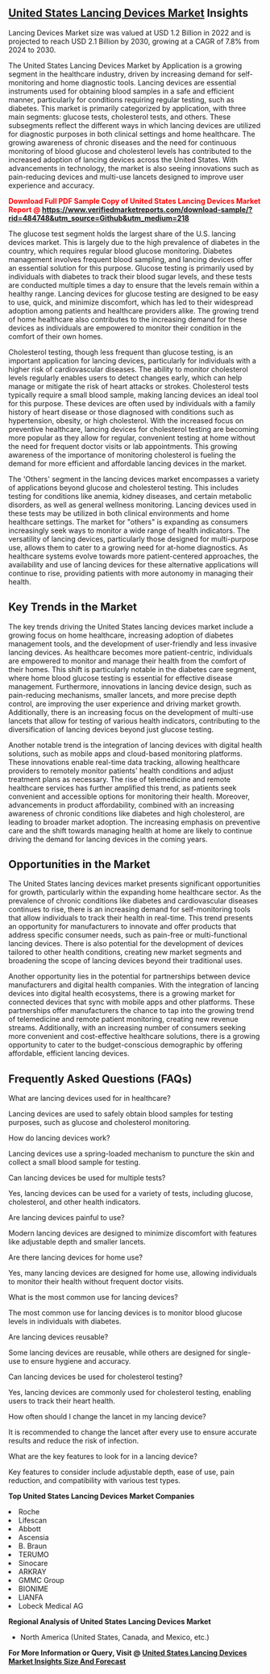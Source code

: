 <h2><a href="https://www.verifiedmarketreports.com/download-sample/?rid=484748&amp;utm_source=Github&amp;utm_medium=218" target="_blank">United States Lancing Devices Market</a> Insights</h2><p>Lancing Devices Market size was valued at USD 1.2 Billion in 2022 and is projected to reach USD 2.1 Billion by 2030, growing at a CAGR of 7.8% from 2024 to 2030.</p><p><div> <p>The United States Lancing Devices Market by Application is a growing segment in the healthcare industry, driven by increasing demand for self-monitoring and home diagnostic tools. Lancing devices are essential instruments used for obtaining blood samples in a safe and efficient manner, particularly for conditions requiring regular testing, such as diabetes. This market is primarily categorized by application, with three main segments: glucose tests, cholesterol tests, and others. These subsegments reflect the different ways in which lancing devices are utilized for diagnostic purposes in both clinical settings and home healthcare. The growing awareness of chronic diseases and the need for continuous monitoring of blood glucose and cholesterol levels has contributed to the increased adoption of lancing devices across the United States. With advancements in technology, the market is also seeing innovations such as pain-reducing devices and multi-use lancets designed to improve user experience and accuracy. <strong><p><span class=""><span style="color: #ff0000;"><strong>Download Full PDF Sample Copy of United States Lancing Devices Market Report</strong> @ </span><a href="https://www.verifiedmarketreports.com/download-sample/?rid=484748&amp;utm_source=Github&amp;utm_medium=218" target="_blank">https://www.verifiedmarketreports.com/download-sample/?rid=484748&amp;utm_source=Github&amp;utm_medium=218</a></span></p></strong> <p>The glucose test segment holds the largest share of the U.S. lancing devices market. This is largely due to the high prevalence of diabetes in the country, which requires regular blood glucose monitoring. Diabetes management involves frequent blood sampling, and lancing devices offer an essential solution for this purpose. Glucose testing is primarily used by individuals with diabetes to track their blood sugar levels, and these tests are conducted multiple times a day to ensure that the levels remain within a healthy range. Lancing devices for glucose testing are designed to be easy to use, quick, and minimize discomfort, which has led to their widespread adoption among patients and healthcare providers alike. The growing trend of home healthcare also contributes to the increasing demand for these devices as individuals are empowered to monitor their condition in the comfort of their own homes. <p>Cholesterol testing, though less frequent than glucose testing, is an important application for lancing devices, particularly for individuals with a higher risk of cardiovascular diseases. The ability to monitor cholesterol levels regularly enables users to detect changes early, which can help manage or mitigate the risk of heart attacks or strokes. Cholesterol tests typically require a small blood sample, making lancing devices an ideal tool for this purpose. These devices are often used by individuals with a family history of heart disease or those diagnosed with conditions such as hypertension, obesity, or high cholesterol. With the increased focus on preventive healthcare, lancing devices for cholesterol testing are becoming more popular as they allow for regular, convenient testing at home without the need for frequent doctor visits or lab appointments. This growing awareness of the importance of monitoring cholesterol is fueling the demand for more efficient and affordable lancing devices in the market. <p>The 'Others' segment in the lancing devices market encompasses a variety of applications beyond glucose and cholesterol testing. This includes testing for conditions like anemia, kidney diseases, and certain metabolic disorders, as well as general wellness monitoring. Lancing devices used in these tests may be utilized in both clinical environments and home healthcare settings. The market for "others" is expanding as consumers increasingly seek ways to monitor a wide range of health indicators. The versatility of lancing devices, particularly those designed for multi-purpose use, allows them to cater to a growing need for at-home diagnostics. As healthcare systems evolve towards more patient-centered approaches, the availability and use of lancing devices for these alternative applications will continue to rise, providing patients with more autonomy in managing their health. <h2>Key Trends in the Market</h2> <p>The key trends driving the United States lancing devices market include a growing focus on home healthcare, increasing adoption of diabetes management tools, and the development of user-friendly and less invasive lancing devices. As healthcare becomes more patient-centric, individuals are empowered to monitor and manage their health from the comfort of their homes. This shift is particularly notable in the diabetes care segment, where home blood glucose testing is essential for effective disease management. Furthermore, innovations in lancing device design, such as pain-reducing mechanisms, smaller lancets, and more precise depth control, are improving the user experience and driving market growth. Additionally, there is an increasing focus on the development of multi-use lancets that allow for testing of various health indicators, contributing to the diversification of lancing devices beyond just glucose testing. <p>Another notable trend is the integration of lancing devices with digital health solutions, such as mobile apps and cloud-based monitoring platforms. These innovations enable real-time data tracking, allowing healthcare providers to remotely monitor patients' health conditions and adjust treatment plans as necessary. The rise of telemedicine and remote healthcare services has further amplified this trend, as patients seek convenient and accessible options for monitoring their health. Moreover, advancements in product affordability, combined with an increasing awareness of chronic conditions like diabetes and high cholesterol, are leading to broader market adoption. The increasing emphasis on preventive care and the shift towards managing health at home are likely to continue driving the demand for lancing devices in the coming years. <h2>Opportunities in the Market</h2> <p>The United States lancing devices market presents significant opportunities for growth, particularly within the expanding home healthcare sector. As the prevalence of chronic conditions like diabetes and cardiovascular diseases continues to rise, there is an increasing demand for self-monitoring tools that allow individuals to track their health in real-time. This trend presents an opportunity for manufacturers to innovate and offer products that address specific consumer needs, such as pain-free or multi-functional lancing devices. There is also potential for the development of devices tailored to other health conditions, creating new market segments and broadening the scope of lancing devices beyond their traditional uses. <p>Another opportunity lies in the potential for partnerships between device manufacturers and digital health companies. With the integration of lancing devices into digital health ecosystems, there is a growing market for connected devices that sync with mobile apps and other platforms. These partnerships offer manufacturers the chance to tap into the growing trend of telemedicine and remote patient monitoring, creating new revenue streams. Additionally, with an increasing number of consumers seeking more convenient and cost-effective healthcare solutions, there is a growing opportunity to cater to the budget-conscious demographic by offering affordable, efficient lancing devices. <h2>Frequently Asked Questions (FAQs)</h2> <p>What are lancing devices used for in healthcare?</p> <p>Lancing devices are used to safely obtain blood samples for testing purposes, such as glucose and cholesterol monitoring.</p> <p>How do lancing devices work?</p> <p>Lancing devices use a spring-loaded mechanism to puncture the skin and collect a small blood sample for testing.</p> <p>Can lancing devices be used for multiple tests?</p> <p>Yes, lancing devices can be used for a variety of tests, including glucose, cholesterol, and other health indicators.</p> <p>Are lancing devices painful to use?</p> <p>Modern lancing devices are designed to minimize discomfort with features like adjustable depth and smaller lancets.</p> <p>Are there lancing devices for home use?</p> <p>Yes, many lancing devices are designed for home use, allowing individuals to monitor their health without frequent doctor visits.</p> <p>What is the most common use for lancing devices?</p> <p>The most common use for lancing devices is to monitor blood glucose levels in individuals with diabetes.</p> <p>Are lancing devices reusable?</p> <p>Some lancing devices are reusable, while others are designed for single-use to ensure hygiene and accuracy.</p> <p>Can lancing devices be used for cholesterol testing?</p> <p>Yes, lancing devices are commonly used for cholesterol testing, enabling users to track their heart health.</p> <p>How often should I change the lancet in my lancing device?</p> <p>It is recommended to change the lancet after every use to ensure accurate results and reduce the risk of infection.</p> <p>What are the key features to look for in a lancing device?</p> <p>Key features to consider include adjustable depth, ease of use, pain reduction, and compatibility with various test types.</p> </div></p><p><strong>Top United States Lancing Devices Market Companies</strong></p><div data-test-id=""><p><li>Roche</li><li> Lifescan</li><li> Abbott</li><li> Ascensia</li><li> B. Braun</li><li> TERUMO</li><li> Sinocare</li><li> ARKRAY</li><li> GMMC Group</li><li> BIONIME</li><li> LIANFA</li><li> Lobeck Medical AG</li></p><div><strong>Regional Analysis of&nbsp;United States Lancing Devices Market</strong></div><ul><li dir="ltr"><p dir="ltr">North America&nbsp;(United States, Canada, and Mexico, etc.)</p></li></ul><p><strong>For More Information or Query, Visit @&nbsp;</strong><strong><a href="https://www.verifiedmarketreports.com/product/lancing-devices-market-size-and-forecast/?utm_source=Github&amp;utm_medium=218" target="_blank">United States Lancing Devices Market Insights Size And Forecast</a></strong></p></div>
